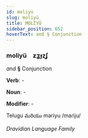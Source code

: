 ```yaml
---
id: moliyü
slug: moliyü
title: MOLİYÜ
sidebar_position: 652
hoverText: and § Conjunction
---
```


### moliyü&emsp;<span kind="abugida">ƶʓɟɀʄ</span>

*and* **§** Conjunction

**Verb**: -

**Noun**: -

**Modifier**: -

Telugu మరియు mariyu /maɾiju/

*Dravidian Language Family*
